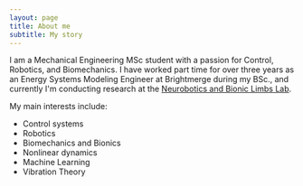 ```yaml
---
layout: page
title: About me
subtitle: My story
---
```


I am a Mechanical Engineering MSc student with a passion for Control, Robotics, and Biomechanics. I have worked part time for over three years as an Energy Systems Modeling Engineer at Brightmerge during my BSc., and currently I'm conducting research at the [Neurobotics and Bionic Limbs Lab](https://enabletechnion.com/). 

My main interests include:
- Control systems
- Robotics
- Biomechanics and Bionics
- Nonlinear dynamics 
- Machine Learning
- Vibration Theory
